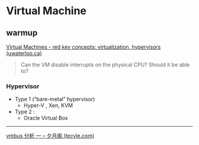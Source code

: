 # Virtual Machine

## warmup

[Virtual Machines - red key concepts: virtualization, hypervisors (uwaterloo.ca)](https://student.cs.uwaterloo.ca/~cs350/F19/notes/wrapup-1up.pdf)

> Can the VM disable interrupts on the physical CPU? Should it be able to?

### Hypervisor

- Type 1 (“bare-metal” hypervisor)
  - Hyper-V , Xen, KVM 
- Type 2 : 
  - Oracle Virtual Box

---

[vmbus 分析 一 – 夕月阁 (tecyle.com)](http://www.tecyle.com/2019/06/01/vmbus-分析/)


